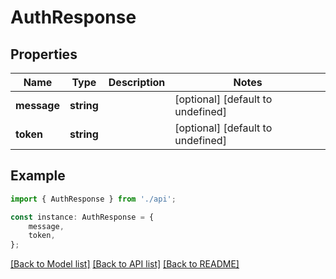 # AuthResponse


## Properties

Name | Type | Description | Notes
------------ | ------------- | ------------- | -------------
**message** | **string** |  | [optional] [default to undefined]
**token** | **string** |  | [optional] [default to undefined]

## Example

```typescript
import { AuthResponse } from './api';

const instance: AuthResponse = {
    message,
    token,
};
```

[[Back to Model list]](../README.md#documentation-for-models) [[Back to API list]](../README.md#documentation-for-api-endpoints) [[Back to README]](../README.md)
